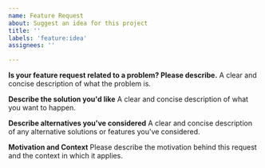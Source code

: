 ```yaml
---
name: Feature Request
about: Suggest an idea for this project
title: ''
labels: 'feature:idea'
assignees: ''

---
```


**Is your feature request related to a problem? Please describe.**
A clear and concise description of what the problem is.

**Describe the solution you'd like**
A clear and concise description of what you want to happen.

**Describe alternatives you've considered**
A clear and concise description of any alternative solutions or features you've considered.

**Motivation and Context**
Please describe the motivation behind this request and the context in which it applies.
